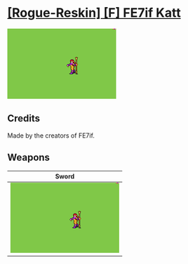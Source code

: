# [\[Rogue-Reskin\] \[F\] FE7if Katt](./)

<img src="./1.%20Sword%20(Short%20Bo%20Staff)/Sword_000.png" alt="[Rogue-Reskin] [F] FE7if Katt standing" />

## Credits

Made by the creators of FE7if.

## Weapons


|Sword |
|  :---: |
| <img alt="Sword animation" src="./1.%20Sword%20(Short%20Bo%20Staff)/Sword.gif" /> |
